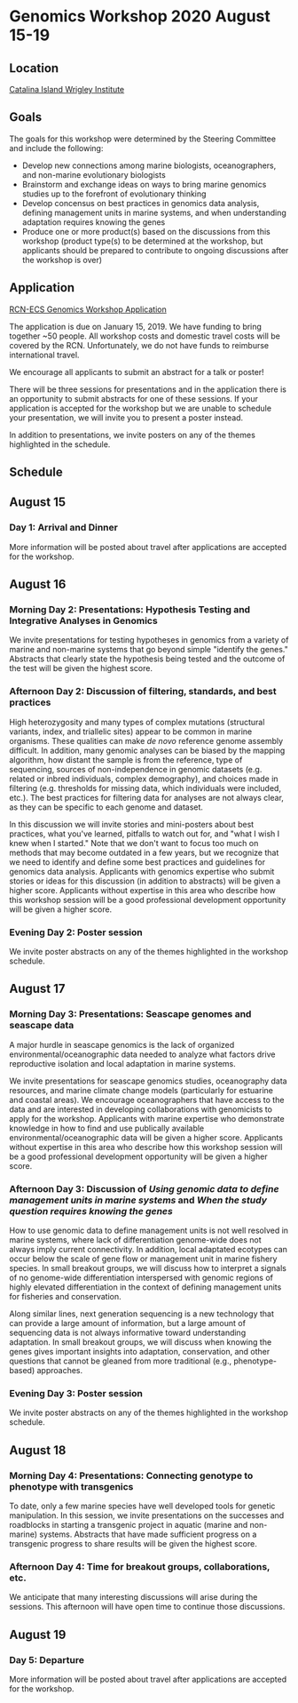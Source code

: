 # Genomics Workshop 2020 August 15-19

## Location
[Catalina Island Wrigley Institute](https://dornsife.usc.edu/wrigley/)

## Goals
The goals for this workshop were determined by the Steering Committee and include the following:

* Develop new connections among marine biologists, oceanographers, and non-marine evolutionary biologists
* Brainstorm and exchange ideas on ways to bring marine genomics studies up to the forefront of evolutionary thinking
* Develop concensus on best practices in genomics data analysis, defining management units in marine systems, and when understanding adaptation requires knowing the genes
* Produce one or more product(s) based on the discussions from this workshop (product type(s) to be determined at the workshop, but applicants should be prepared to contribute to ongoing discussions after the workshop is over)


## Application
[RCN-ECS Genomics Workshop Application](https://docs.google.com/forms/d/16vNuiXOmvcmsePJvz-6jZAqT3vB4qrpqN4pN-4zCxGw/edit)

The application is due on January 15, 2019. We have funding to bring together ~50 people. All workshop costs and domestic travel costs will be covered by the RCN. Unfortunately, we do not have funds to reimburse international travel.

We encourage all applicants to submit an abstract for a talk or poster!

There will be three sessions for presentations and in the application there is an opportunity to submit abstracts for one of these sessions.  If your application is accepted for the workshop but we are unable to schedule your presentation, we will invite you to present a poster instead.

In addition to presentations, we invite posters on any of the themes highlighted in the schedule.

## Schedule

## August 15
### Day 1: Arrival and Dinner
More information will be posted about travel after applications are accepted for the workshop.

## August 16
### Morning Day 2: Presentations: Hypothesis Testing and Integrative Analyses in Genomics

We invite presentations for testing hypotheses in genomics from a variety of marine and non-marine systems
that go beyond simple "identify the genes." Abstracts that clearly state the hypothesis being tested and the outcome of the test will be given the highest score.

### Afternoon Day 2: Discussion of filtering, standards, and best practices

High heterozygosity and many types of complex mutations (structural variants, index, and triallelic sites)
appear to be common in marine organisms. These qualities can make *de novo* reference genome assembly 
difficult. In addition, many genomic analyses can be biased by the mapping algorithm, how distant the sample is from the reference, type of sequencing, sources of non-independence in genomic datasets (e.g. related or inbred individuals, complex demography), and choices made in filtering (e.g. thresholds for missing data, which individuals were included, etc.). The best practices for filtering data for analyses are not always clear, as they can be specific to each genome and dataset.

In this discussion we will invite stories and mini-posters about best practices, what you've learned, pitfalls to watch out for, and "what I wish I knew when I started." Note that we don't want to focus too much on methods that may become outdated in a few years, but we recognize that we need to identify and define some best practices and guidelines for genomics data analysis. Applicants with genomics expertise who submit stories or ideas for this discussion (in addition to abstracts) will be given a higher score. Applicants without expertise in this area who describe how this workshop session will be a good professional development opportunity will be given a higher score.

### Evening Day 2: Poster session

We invite poster abstracts on any of the themes highlighted in the workshop schedule.

## August 17
### Morning Day 3: Presentations: Seascape genomes and seascape data

A major hurdle in seascape genomics is the lack of organized environmental/oceanographic data needed to analyze what factors drive reproductive isolation and local adaptation in marine systems.

We invite presentations for seascape genomics studies, oceanography data resources, and marine climate change models (particularly for estuarine and coastal areas). We encourage oceanographers that have access to the data and are interested in developing collaborations with genomicists to apply for the workshop. Applicants with marine expertise who demonstrate knowledge in how to find and use publically available environmental/oceanographic data will be given a higher score. Applicants without expertise in this area who describe how this workshop session will be a good professional development opportunity will be given a higher score.


### Afternoon Day 3: Discussion of *Using genomic data to define management units in marine systems* and *When the study question requires knowing the genes*

How to use genomic data to define management units is not well resolved in marine systems, where lack of differentiation genome-wide does not always imply current connectivity. In addition, local adaptated ecotypes can occur below the scale of gene flow or management unit in marine fishery species. In small breakout groups, we will discuss how to interpret a signals of no genome-wide differentiation interspersed with genomic regions of highly elevated differentiation in the context of defining management units for fisheries and conservation. 

Along similar lines, next generation sequencing is a new technology that can provide a large amount of information, but a large amount of sequencing data is not always informative toward understanding adaptation. In small breakout groups, we will discuss when knowing the genes gives important insights into adaptation, conservation, and other questions that cannot be gleaned from more traditional (e.g., phenotype-based) approaches.

### Evening Day 3: Poster session

We invite poster abstracts on any of the themes highlighted in the workshop schedule.

## August 18
### Morning Day 4: Presentations: Connecting genotype to phenotype with transgenics 

To date, only a few marine species have well developed tools for genetic manipulation. In this session, we invite presentations on the successes and roadblocks in starting a transgenic project in aquatic (marine and non-marine) systems.
Abstracts that have made sufficient progress on a transgenic progress to share results will be given the highest score.

### Afternoon Day 4: Time for breakout groups, collaborations, etc.

We anticipate that many interesting discussions will arise during the sessions. This afternoon will have open time to continue those discussions. 

## August 19
### Day 5: Departure
More information will be posted about travel after applications are accepted for the workshop.
